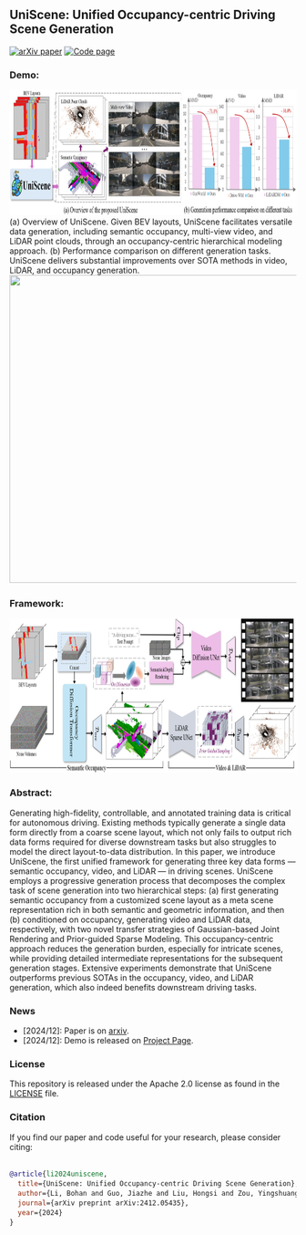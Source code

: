 ## UniScene: Unified Occupancy-centric Driving Scene Generation



 [![arXiv paper](https://img.shields.io/badge/arXiv%20%2B%20supp-2412.05435-purple)](https://arxiv.org/abs/2412.05435) 
[![Code page](https://img.shields.io/badge/Project%20Page-UniScene-red)](https://arlo0o.github.io/uniscene/)


### Demo:
<div align=center><img width="960" height="220" src="./assets/teaser_fig1.png"/></div>
(a) Overview of UniScene. Given BEV layouts, UniScene facilitates versatile data generation, including semantic occupancy, multi-view video, and LiDAR point clouds, through an occupancy-centric hierarchical modeling approach. (b) Performance comparison on different generation tasks. UniScene delivers substantial improvements over SOTA methods in video, LiDAR, and occupancy generation.



<!-- <div align=center><img width="960" height="470" src="./assets/teaser_fig1_b.png"/></div>
 Versatile generation ability of UniScene.  -->

<br>

<div align=center><img width="960" height="540" src="./assets/demo.gif"/></div>


### Framework:
<div align=center><img width="960" height="270" src="./assets/overall.png"/></div>


### Abstract:
Generating high-fidelity, controllable, and annotated training data is critical for autonomous driving. Existing methods typically generate a single data form directly from a coarse scene layout, which not only fails to output rich data forms required for diverse downstream tasks but also struggles to model the direct layout-to-data distribution. In this paper, we introduce UniScene, the first unified framework for generating three key data forms — semantic occupancy, video, and LiDAR — in driving scenes. UniScene employs a progressive generation process that decomposes the complex task of scene generation into two hierarchical steps: (a) first generating semantic occupancy from a customized scene layout as a meta scene representation rich in both semantic and geometric information, and then (b) conditioned on occupancy, generating video and LiDAR data, respectively, with two novel transfer strategies of Gaussian-based Joint Rendering and Prior-guided Sparse Modeling. This occupancy-centric approach reduces the generation burden, especially for intricate scenes, while providing detailed intermediate representations for the subsequent generation stages. Extensive experiments demonstrate that UniScene outperforms previous SOTAs in the occupancy, video, and LiDAR generation, which also indeed benefits downstream driving tasks.



### News
- [2024/12]: Paper is on [arxiv](https://arxiv.org/abs/2412.05435).
- [2024/12]: Demo is released on [Project Page](https://arlo0o.github.io/uniscene/).





### License
This repository is released under the Apache 2.0 license as found in the [LICENSE](LICENSE) file.





### Citation
If you find our paper and code useful for your research, please consider citing:

```bibtex

@article{li2024uniscene,
  title={UniScene: Unified Occupancy-centric Driving Scene Generation},
  author={Li, Bohan and Guo, Jiazhe and Liu, Hongsi and Zou, Yingshuang and Ding, Yikang and Chen, Xiwu and Zhu, Hu and Tan, Feiyang and Zhang, Chi and Wang, Tiancai and others},
  journal={arXiv preprint arXiv:2412.05435},
  year={2024}
}
```
